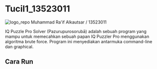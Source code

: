 # Tucil1_13523011

![logo_repo](https://github.com/user-attachments/assets/69ab5e6a-d451-43ab-96af-2bcf0c1b6acd)
Muhammad Ra'if Alkautsar / 13523011

IQ Puzzle Pro Solver (Pazurupurosorubā) adalah sebuah program yang mampu untuk memecahkan sebuah papan IQ Puzzler Pro menggunakan algoritma brute force. Program ini menyediakan antarmuka command-line dan graphical.

## Cara Run
